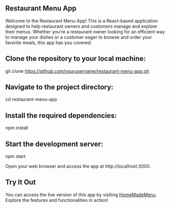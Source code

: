 ## Restaurant Menu App
Welcome to the Restaurant Menu App! This is a React-based application designed to help restaurant owners and customers manage and explore their menus. Whether you're a restaurant owner looking for an efficient way to manage your dishes or a customer eager to browse and order your favorite meals, this app has you covered.


## Clone the repository to your local machine:
git clone https://github.com/yourusername/restaurant-menu-app.git


## Navigate to the project directory:
cd restaurant-menu-app


## Install the required dependencies:
npm install


## Start the development server:
npm start

Open your web browser and access the app at http://localhost:3000.

## Try It Out

You can access the live version of this app by visiting [HomeMadeMenu](https://homemademenu.netlify.app/). Explore the features and functionalities in action!

